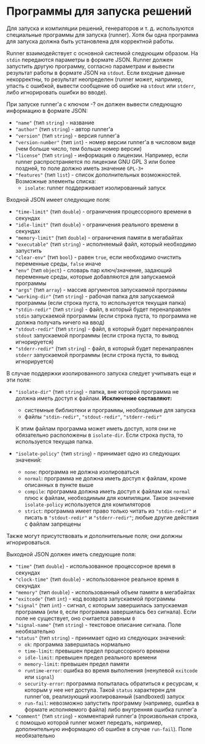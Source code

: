 # Программы для запуска решений

Для запуска и компиляции решений, генераторов и т. д. используются специальные программы для запуска (runner). Хотя бы одна программа для запуска должна быть установлена для корректной работы.

Runner взаимодействует с основной системой следующим образом. На `stdin` передаются параметры в формате JSON. Runner должен запустить другую программу, согласно параметрам и вывести результат работы в формате JSON на `stdout`. Если входные данные некорректны, то результат неопределен (runner может, например, упасть с ошибкой, вывести сообщение об ошибке на `stdout` или `stderr`, либо игнорировать ошибки во вводе).

При запуске runner'а с ключом -? он должен вывести следующую информацию в формате JSON:

- `"name"` (тип `string`) - название
- `"author"` (тип `string`) - автор runner'а
- `"version"` (тип `string`) - версия runner'а
- `"version-number"` (тип `int`) - номер версии runner'а в числовом виде (чем больше число, тем больше номер версии)
- `"license"` (тип `string`) - информация о лицензии. Например, если runner распространяется по лицензии GNU GPL 3 или более поздней, то поле должно иметь значение `GPL-3+`
- `"features"` (тип `list`) - список дополнительных возможностей. Возможные элементы списка:
  - `isolate`: runner поддерживает изолированный запуск

Входной JSON имеет следующие поля:

- `"time-limit"` (тип `double`) - ограничения процессорного времени в секундах
- `"idle-limit"` (тип `double`) - ограничения реального времени в секундах  
- `"memory-limit"` (тип `double`) - ограничения памяти в мегабайтах  
- `"executable"` (тип `string`) - исполняемый файл, который необходимо запустить  
- `"clear-env"` (тип `bool`) - равен `true`, если необходимо очистить переменные среды, `false` иначе  
- `"env"` (тип `object`) - словарь пар ключ/значение, задающий переменные среды, которые добавляются для запускаемой программы  
- `"args"` (тип `array`) - массив аргументов запускаемой программы  
- `"working-dir"` (тип `string`) - рабочая папка для запускаемой программы (если строка пуста, то используется текущая папка)  
- `"stdin-redir"` (тип `string`) - файл, в который будет перенаправлен `stdin` запускаемой программы (если строка пуста, то программа не должна получать ничего на ввод)  
- `"stdout-redir"` (тип `string`) - файл, в который будет перенаправлен `stdout` запускаемой программы (если строка пуста, то вывод игнорируется)  
- `"stderr-redir"` (тип `string`) - файл, в который будет перенаправлен `stderr` запускаемой программы (если строка пуста, то вывод игнорируется)  

В случае поддержки изолированного запуска следует учитывать еще и эти поля:

- `"isolate-dir"` (тип `string`) - папка, вне которой программа не должна иметь доступ к файлам. **Исключение составляют:**  
  - системные библиотеки и программы, необходимые для запуска
  - файлы `"stdin-redir"`, `"stdout-redir"`, `"stderr-redir"`
  
  К этим файлам программа может иметь доступ, хотя они не обязательно расположены в `isolate-dir`. Если строка пуста, то используется текущая папка.
- `"isolate-policy"` (тип `string`) - принимает одно из следующих значений:
  - `none`: программа не должна изолироваться
  - `normal`: программа не должна иметь доступ к файлам, кроме описанных в пункте выше
  - `compile`: программа должна иметь доступ к файлам как `normal` плюс к файлам, необходимым для компиляции. Такое значение `isolate-policy` используется для компиляторов
  - `strict`: программа имеет право только читать из `"stdin-redir"` и писать в `"stdout-redir"` и `"stderr-redir"`; любые другие действия с файлам запрещены

Также могут присутствовать и дололнительные поля; они должны игнорироваться.

Выходной JSON должен иметь следующие поля:

- `"time"` (тип `double`) - использованное процессорное время в секундах  
- `"clock-time"` (тип `double`) - использованное реальное время в секундах  
- `"memory"` (тип `double`) - использованный объем памяти в мегабайтах  
- `"exitcode"` (тип `int`) - код возврата запускаемой программы  
- `"signal"` (тип `int`) - сигнал, с которым завершилась запускаемая   программа (или `0`, если программа завершилась без сигнала). Если поле не существует, оно считается равным `0`  
- `"signal-name"` (тип `string`) - текстовое описание сигнала. Поле необязательно  
- `"status"` (тип `string`) - принимает одно из следующих значений:  
	- `ok`: программа завершилась нормально  
	- `time-limit`: превышен предел процессорного времени  
	- `idle-limit`: превышен предел реального времени  
	- `memory-limit`: превышен предел памяти  
	- `runtime-error`: ошибка во время выполнения (ненулевой `exitcode` или `signal`)  
	- `security-error`: программа попыталась обратиться к ресурсам, к которым у нее нет доступа. Такой `status` характерен для runner'ов, реализующий изолированный (sandboxed) запуск  
	- `run-fail`: невозможно запустить программу (например, ошибка в формате исполняемого файла) либо внутренняя ошибка runner'а  
- `"comment"` (тип `string`) -  комментарий runner'а (произвольная строка, с помощью которой runner может передать, например, дополнительную информацию об ошибке в случае `run-fail`). Поле необязательно  
